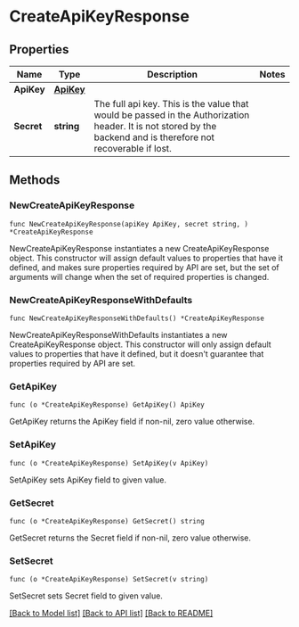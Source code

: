 # CreateApiKeyResponse

## Properties

Name | Type | Description | Notes
------------ | ------------- | ------------- | -------------
**ApiKey** | [**ApiKey**](ApiKey.md) |  | 
**Secret** | **string** | The full api key. This is the value that would be passed in the Authorization header. It is not stored by the backend and is therefore not recoverable if lost. | 

## Methods

### NewCreateApiKeyResponse

`func NewCreateApiKeyResponse(apiKey ApiKey, secret string, ) *CreateApiKeyResponse`

NewCreateApiKeyResponse instantiates a new CreateApiKeyResponse object.
This constructor will assign default values to properties that have it defined,
and makes sure properties required by API are set, but the set of arguments
will change when the set of required properties is changed.

### NewCreateApiKeyResponseWithDefaults

`func NewCreateApiKeyResponseWithDefaults() *CreateApiKeyResponse`

NewCreateApiKeyResponseWithDefaults instantiates a new CreateApiKeyResponse object.
This constructor will only assign default values to properties that have it defined,
but it doesn't guarantee that properties required by API are set.

### GetApiKey

`func (o *CreateApiKeyResponse) GetApiKey() ApiKey`

GetApiKey returns the ApiKey field if non-nil, zero value otherwise.

### SetApiKey

`func (o *CreateApiKeyResponse) SetApiKey(v ApiKey)`

SetApiKey sets ApiKey field to given value.

### GetSecret

`func (o *CreateApiKeyResponse) GetSecret() string`

GetSecret returns the Secret field if non-nil, zero value otherwise.

### SetSecret

`func (o *CreateApiKeyResponse) SetSecret(v string)`

SetSecret sets Secret field to given value.


[[Back to Model list]](../README.md#documentation-for-models) [[Back to API list]](../README.md#documentation-for-api-endpoints) [[Back to README]](../README.md)


